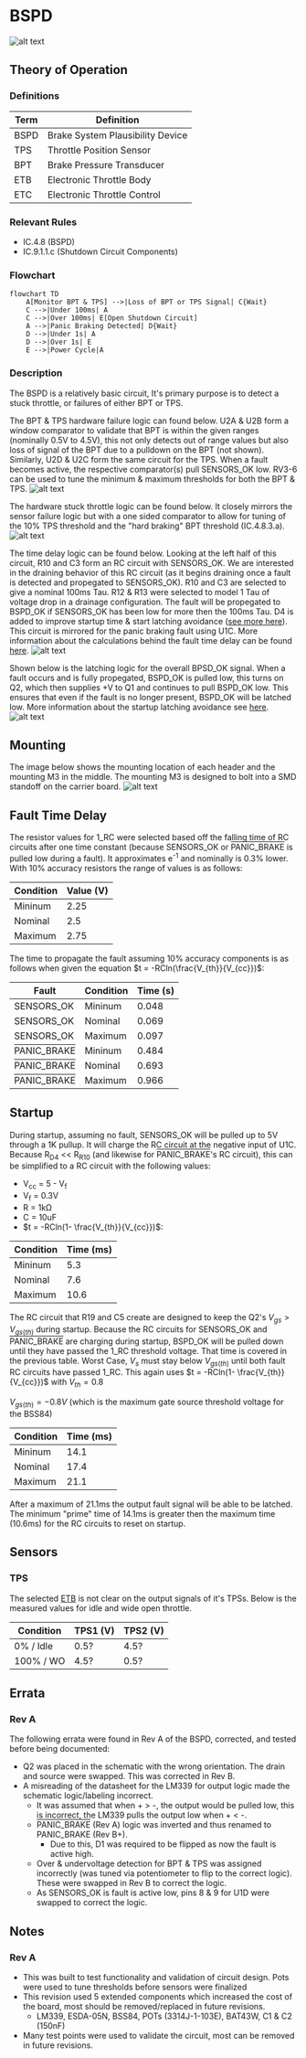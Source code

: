 # BSPD
![alt text](image-1.png)

## Theory of Operation

### Definitions
| Term | Definition|
|-|-|
| BSPD | Brake System Plausibility Device |
| TPS | Throttle Position Sensor |
| BPT | Brake Pressure Transducer |
| ETB | Electronic Throttle Body |
| ETC | Electronic Throttle Control |

### Relevant Rules
- IC.4.8 (BSPD)
- IC.9.1.1.c (Shutdown Circuit Components)

### Flowchart
```mermaid
flowchart TD
    A[Monitor BPT & TPS] -->|Loss of BPT or TPS Signal| C{Wait}
    C -->|Under 100ms| A
    C -->|Over 100ms| E[Open Shutdown Circuit]
    A -->|Panic Braking Detected| D{Wait}
    D -->|Under 1s| A
    D -->|Over 1s| E
    E -->|Power Cycle|A
```

### Description
The BSPD is a relatively basic circuit, It's primary purpose is to detect a stuck throttle, or failures of either BPT or TPS.

The BPT & TPS hardware failure logic can found below. U2A & U2B form a window comparator to validate that BPT is within the given ranges (nominally 0.5V to 4.5V), this not only detects out of range values but also loss of signal of the BPT due to a pulldown on the BPT (not shown). Similarly, U2D & U2C form the same circuit for the TPS. When a fault becomes active, the respective comparator(s) pull SENSORS_OK low. RV3-6 can be used to tune the minimum & maximum thresholds for both the BPT & TPS.
![alt text](image-2.png)

The hardware stuck throttle logic can be found below. It closely mirrors the sensor failure logic but with a one sided comparator to allow for tuning of the 10% TPS threshold and the "hard braking" BPT threshold (IC.4.8.3.a).
![alt text](image-5.png)

The time delay logic can be found below. Looking at the left half of this circuit, R10 and C3 form an RC circuit with SENSORS_OK. We are interested in the draining behavior of this RC circuit (as it begins draining once a fault is detected and propegated to SENSORS_OK). R10 and C3 are selected to give a nominal 100ms Tau. R12 & R13 were selected to model 1 Tau of voltage drop in a drainage configuration. The fault will be propegated to BSPD_OK if SENSORS_OK has been low for more then the 100ms Tau. D4 is added to improve startup time & start latching avoidance ([see more here](#startup)). This circuit is mirrored for the panic braking fault using U1C. More information about the calculations behind the fault time delay can be found [here](#fault-time-delay).
![alt text](image-3.png)


Shown below is the latching logic for the overall BPSD_OK signal. When a fault occurs and is fully propegated, BSPD_OK is pulled low, this turns on Q2, which then supplies +V to Q1 and continues to pull BSPD_OK low. This ensures that even if the fault is no longer present, BSPD_OK will be latched low. More information about the startup latching avoidance see [here](#startup). 
![alt text](image-4.png)

## Mounting
The image below shows the mounting location of each header and the mounting M3 in the middle. The mounting M3 is designed to bolt into a SMD standoff on the carrier board.
![alt text](image.png)

## Fault Time Delay
The resistor values for 1_RC were selected based off the falling time of RC circuits after one time constant (because SENSORS_OK or <span style="text-decoration:overline">PANIC_BRAKE</span> is pulled low during a fault). It approximates e<sup>-1</sup> and nominally is 0.3% lower. With 10% accuracy resistors the range of values is as follows:

| Condition  | Value (V) |
| ------- | ----|
| Mininum  | 2.25 |
| Nominal  | 2.5 |
| Maximum  | 2.75 |

The time to propagate the fault assuming 10% accuracy components is as follows when given the equation $t = -RCln(\frac{V_{th}}{V_{cc}})$:

| Fault | Condition  | Time (s) |
| - | ------- | ----|
| SENSORS_OK | Mininum  | 0.048 |
| SENSORS_OK | Nominal  | 0.069 |
| SENSORS_OK | Maximum  | 0.097 |
| <span style="text-decoration:overline">PANIC_BRAKE</span> | Mininum  | 0.484 |
| <span style="text-decoration:overline">PANIC_BRAKE</span> | Nominal  | 0.693 |
| <span style="text-decoration:overline">PANIC_BRAKE</span> | Maximum  | 0.966 |

## Startup
During startup, assuming no fault, SENSORS_OK will be pulled up to 5V through a 1K pullup. It will charge the RC circuit at the negative input of U1C. Because R<sub>D4</sub> << R<sub>R10</sub> (and likewise for <span style="text-decoration:overline">PANIC_BRAKE</span>'s RC circuit), this can be simplified to a RC circuit with the following values:
- V<sub>cc</sub> = 5 - V<sub>f</sub>
- V<sub>f</sub> = 0.3V
- R = 1k&#937;
- C = 10uF
- $t = -RCln(1- \frac{V_{th}}{V_{cc}})$:

| Condition  | Time (ms) |
| ------- | ----|
| Mininum  | 5.3 |
| Nominal  | 7.6 |
|  Maximum  | 10.6 |

The RC circuit that R19 and C5 create are designed to keep the Q2's $V_{gs} > V_{gs(th)}$ during startup. Because the RC circuits for SENSORS_OK and <span style="text-decoration:overline">PANIC_BRAKE</span> are charging during startup, BSPD_OK will be pulled down until they have passed the 1_RC threshold voltage. That time is covered in the previous table. Worst Case, $V_{s}$ must stay below  $V_{gs(th)}$ until both fault RC circuits have passed 1_RC. This again uses $t = -RCln(1- \frac{V_{th}}{V_{cc}})$ with $V_{th} = 0.8$ 

$V_{gs(th)} = -0.8V$ (which is the maximum gate source threshold voltage for the BSS84) 

| Condition  | Time (ms) |
| ------- | ---- |
| Mininum  | 14.1 |
| Nominal  | 17.4 |
|  Maximum  | 21.1 |

After a maximum of 21.1ms the output fault signal will be able to be latched. The minimum "prime" time of 14.1ms is greater then the maximum time (10.6ms) for the RC circuits to reset on startup.


## Sensors
### TPS
The selected [ETB](https://www.bosch-motorsport.com/content/downloads/Raceparts/Resources/pdf/Data%20Sheet_68749835_Electronic_Throttle_Body.pdf) is not clear on the output signals of it's TPSs. Below is the measured values for idle and wide open throttle.

| Condition  | TPS1 (V) | TPS2 (V) |
| ------- | ---- | - |
| 0% / Idle  | 0.5? | 4.5? |
| 100% / WO  | 4.5? | 0.5? |

## Errata

### Rev A

The following errata were found in Rev A of the BSPD, corrected, and tested before being documented:

- Q2 was placed in the schematic with the wrong orientation. The drain and source were swapped. This was corrected in Rev B.
- A misreading of the datasheet for the LM339 for output logic made the schematic logic/labeling incorrect.
  - It was assumed that when + > -, the output would be pulled low, this is incorrect, the LM339 pulls the output low when + < -.
  - <span style="text-decoration:overline">PANIC_BRAKE</span> (Rev A) logic was inverted and thus renamed to PANIC_BRAKE (Rev B+).
    - Due to this, D1 was required to be flipped as now the fault is active high.
  - Over & undervoltage detection for BPT & TPS was assigned incorrectly (was tuned via potentiometer to flip to the correct logic). These were swapped in Rev B to correct the logic.
  - As SENSORS_OK is fault is active low, pins 8 & 9 for U1D were swapped to correct the logic.


## Notes

### Rev A

- This was built to test functionality and validation of circuit design. Pots were used to tune thresholds before sensors were finalized
- This revision used 5 extended components which increased the cost of the board, most should be removed/replaced in future revisions.
  - LM339, ESDA-05N, BSS84, POTs (3314J-1-103E), BAT43W, C1 & C2 (150nF)
- Many test points were used to validate the circuit, most can be removed in future revisions.